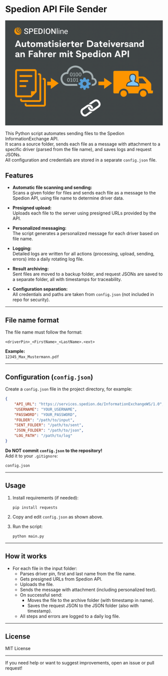 
# Spedion API File Sender

![Spedion API Automation](docs/Automatisierter_Dateiversand_mit_Spedion_API.png)

This Python script automates sending files to the Spedion InformationExchange API.  
It scans a source folder, sends each file as a message with attachment to a specific driver (parsed from the file name), and saves logs and request JSONs.  
All configuration and credentials are stored in a separate `config.json` file.

## Features

- **Automatic file scanning and sending:**  
  Scans a given folder for files and sends each file as a message to the Spedion API, using file name to determine driver data.

- **Presigned upload:**  
  Uploads each file to the server using presigned URLs provided by the API.

- **Personalized messaging:**  
  The script generates a personalized message for each driver based on file name.

- **Logging:**  
  Detailed logs are written for all actions (processing, upload, sending, errors) into a daily rotating log file.

- **Result archiving:**  
  Sent files are moved to a backup folder, and request JSONs are saved to a separate folder, all with timestamps for traceability.

- **Configuration separation:**  
  All credentials and paths are taken from `config.json` (not included in repo for security).

---

## File name format

The file name must follow the format:

```
<driverPin>_<FirstName>_<LastName>.<ext>
```
**Example:**  
`12345_Max_Mustermann.pdf`

---

## Configuration (`config.json`)

Create a `config.json` file in the project directory, for example:

```json
{
    "API_URL": "https://services.spedion.de/InformationExchangeWS/1.0",
    "USERNAME": "YOUR_USERNAME",
    "PASSWORD": "YOUR_PASSWORD",
    "FOLDER": "/path/to/input",
    "SENT_FOLDER": "/path/to/sent",
    "JSON_FOLDER": "/path/to/json",
    "LOG_PATH": "/path/to/log"
}
```

**Do NOT commit `config.json` to the repository!**  
Add it to your `.gitignore`:

```
config.json
```

---

## Usage

1. Install requirements (if needed):

   ```
   pip install requests
   ```

2. Copy and edit `config.json` as shown above.

3. Run the script:

   ```
   python main.py
   ```

---

## How it works

- For each file in the input folder:
  - Parses driver pin, first and last name from the file name.
  - Gets presigned URLs from Spedion API.
  - Uploads the file.
  - Sends the message with attachment (including personalized text).
  - On successful send:
    - Moves the file to the archive folder (with timestamp in name).
    - Saves the request JSON to the JSON folder (also with timestamp).
  - All steps and errors are logged to a daily log file.

---

## License

MIT License

---

If you need help or want to suggest improvements, open an issue or pull request!
